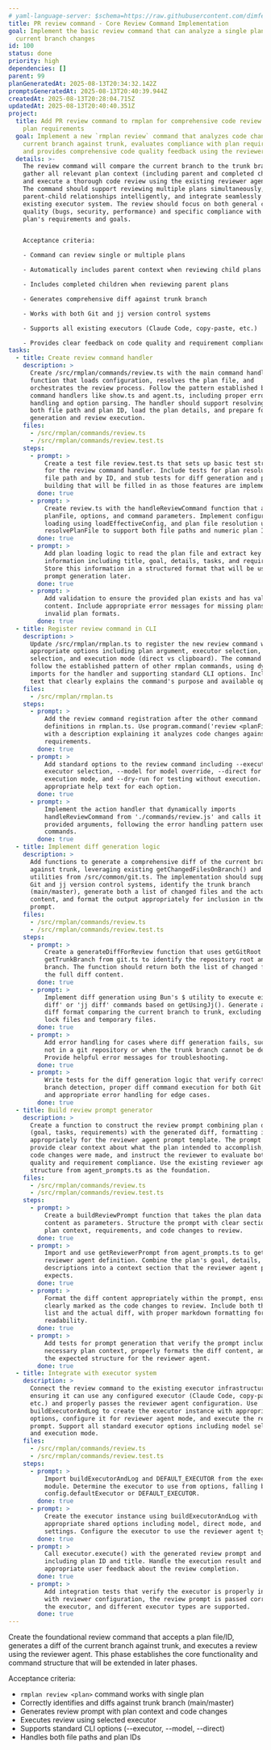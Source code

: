 ```yaml
---
# yaml-language-server: $schema=https://raw.githubusercontent.com/dimfeld/llmutils/main/schema/rmplan-plan-schema.json
title: PR review command - Core Review Command Implementation
goal: Implement the basic review command that can analyze a single plan against
  current branch changes
id: 100
status: done
priority: high
dependencies: []
parent: 99
planGeneratedAt: 2025-08-13T20:34:32.142Z
promptsGeneratedAt: 2025-08-13T20:40:39.944Z
createdAt: 2025-08-13T20:28:04.715Z
updatedAt: 2025-08-13T20:40:40.351Z
project:
  title: Add PR review command to rmplan for comprehensive code review against
    plan requirements
  goal: Implement a new `rmplan review` command that analyzes code changes on the
    current branch against trunk, evaluates compliance with plan requirements,
    and provides comprehensive code quality feedback using the reviewer agent.
  details: >-
    The review command will compare the current branch to the trunk branch,
    gather all relevant plan context (including parent and completed children),
    and execute a thorough code review using the existing reviewer agent prompt.
    The command should support reviewing multiple plans simultaneously, handle
    parent-child relationships intelligently, and integrate seamlessly with the
    existing executor system. The review should focus on both general code
    quality (bugs, security, performance) and specific compliance with the
    plan's requirements and goals.


    Acceptance criteria:

    - Command can review single or multiple plans

    - Automatically includes parent context when reviewing child plans

    - Includes completed children when reviewing parent plans

    - Generates comprehensive diff against trunk branch

    - Works with both Git and jj version control systems

    - Supports all existing executors (Claude Code, copy-paste, etc.)

    - Provides clear feedback on code quality and requirement compliance
tasks:
  - title: Create review command handler
    description: >
      Create /src/rmplan/commands/review.ts with the main command handler
      function that loads configuration, resolves the plan file, and
      orchestrates the review process. Follow the pattern established by other
      command handlers like show.ts and agent.ts, including proper error
      handling and option parsing. The handler should support resolving plans by
      both file path and plan ID, load the plan details, and prepare for diff
      generation and review execution.
    files:
      - /src/rmplan/commands/review.ts
      - /src/rmplan/commands/review.test.ts
    steps:
      - prompt: >
          Create a test file review.test.ts that sets up basic test structure
          for the review command handler. Include tests for plan resolution by
          file path and by ID, and stub tests for diff generation and prompt
          building that will be filled in as those features are implemented.
        done: true
      - prompt: >
          Create review.ts with the handleReviewCommand function that accepts
          planFile, options, and command parameters. Implement configuration
          loading using loadEffectiveConfig, and plan file resolution using
          resolvePlanFile to support both file paths and numeric plan IDs.
        done: true
      - prompt: >
          Add plan loading logic to read the plan file and extract key
          information including title, goal, details, tasks, and requirements.
          Store this information in a structured format that will be used for
          prompt generation later.
        done: true
      - prompt: >
          Add validation to ensure the provided plan exists and has valid
          content. Include appropriate error messages for missing plans or
          invalid plan formats.
        done: true
  - title: Register review command in CLI
    description: >
      Update /src/rmplan/rmplan.ts to register the new review command with
      appropriate options including plan argument, executor selection, model
      selection, and execution mode (direct vs clipboard). The command should
      follow the established pattern of other rmplan commands, using dynamic
      imports for the handler and supporting standard CLI options. Include help
      text that clearly explains the command's purpose and available options.
    files:
      - /src/rmplan/rmplan.ts
    steps:
      - prompt: >
          Add the review command registration after the other command
          definitions in rmplan.ts. Use program.command('review <planFile>')
          with a description explaining it analyzes code changes against plan
          requirements.
        done: true
      - prompt: >
          Add standard options to the review command including --executor for
          executor selection, --model for model override, --direct for direct
          execution mode, and --dry-run for testing without execution. Include
          appropriate help text for each option.
        done: true
      - prompt: >
          Implement the action handler that dynamically imports
          handleReviewCommand from './commands/review.js' and calls it with the
          provided arguments, following the error handling pattern used by other
          commands.
        done: true
  - title: Implement diff generation logic
    description: >
      Add functions to generate a comprehensive diff of the current branch
      against trunk, leveraging existing getChangedFilesOnBranch() and Git/jj
      utilities from /src/common/git.ts. The implementation should support both
      Git and jj version control systems, identify the trunk branch
      (main/master), generate both a list of changed files and the actual diff
      content, and format the output appropriately for inclusion in the review
      prompt.
    files:
      - /src/rmplan/commands/review.ts
      - /src/rmplan/commands/review.test.ts
    steps:
      - prompt: >
          Create a generateDiffForReview function that uses getGitRoot and
          getTrunkBranch from git.ts to identify the repository root and trunk
          branch. The function should return both the list of changed files and
          the full diff content.
        done: true
      - prompt: >
          Implement diff generation using Bun's $ utility to execute either 'git
          diff' or 'jj diff' commands based on getUsingJj(). Generate a unified
          diff format comparing the current branch to trunk, excluding common
          lock files and temporary files.
        done: true
      - prompt: >
          Add error handling for cases where diff generation fails, such as when
          not in a git repository or when the trunk branch cannot be determined.
          Provide helpful error messages for troubleshooting.
        done: true
      - prompt: >
          Write tests for the diff generation logic that verify correct trunk
          branch detection, proper diff command execution for both Git and jj,
          and appropriate error handling for edge cases.
        done: true
  - title: Build review prompt generator
    description: >
      Create a function to construct the review prompt combining plan details
      (goal, tasks, requirements) with the generated diff, formatting it
      appropriately for the reviewer agent prompt template. The prompt should
      provide clear context about what the plan intended to accomplish, what
      code changes were made, and instruct the reviewer to evaluate both code
      quality and requirement compliance. Use the existing reviewer agent prompt
      structure from agent_prompts.ts as the foundation.
    files:
      - /src/rmplan/commands/review.ts
      - /src/rmplan/commands/review.test.ts
    steps:
      - prompt: >
          Create a buildReviewPrompt function that takes the plan data and diff
          content as parameters. Structure the prompt with clear sections for
          plan context, requirements, and code changes to review.
        done: true
      - prompt: >
          Import and use getReviewerPrompt from agent_prompts.ts to get the
          reviewer agent definition. Combine the plan's goal, details, and task
          descriptions into a context section that the reviewer agent prompt
          expects.
        done: true
      - prompt: >
          Format the diff content appropriately within the prompt, ensuring it's
          clearly marked as the code changes to review. Include both the file
          list and the actual diff, with proper markdown formatting for
          readability.
        done: true
      - prompt: >
          Add tests for prompt generation that verify the prompt includes all
          necessary plan context, properly formats the diff content, and follows
          the expected structure for the reviewer agent.
        done: true
  - title: Integrate with executor system
    description: >
      Connect the review command to the existing executor infrastructure,
      ensuring it can use any configured executor (Claude Code, copy-paste,
      etc.) and properly passes the reviewer agent configuration. Use
      buildExecutorAndLog to create the executor instance with appropriate
      options, configure it for reviewer agent mode, and execute the review
      prompt. Support all standard executor options including model selection
      and execution mode.
    files:
      - /src/rmplan/commands/review.ts
      - /src/rmplan/commands/review.test.ts
    steps:
      - prompt: >
          Import buildExecutorAndLog and DEFAULT_EXECUTOR from the executors
          module. Determine the executor to use from options, falling back to
          config.defaultExecutor or DEFAULT_EXECUTOR.
        done: true
      - prompt: >
          Create the executor instance using buildExecutorAndLog with
          appropriate shared options including model, direct mode, and dry-run
          settings. Configure the executor to use the reviewer agent type.
        done: true
      - prompt: >
          Call executor.execute() with the generated review prompt and metadata
          including plan ID and title. Handle the execution result and provide
          appropriate user feedback about the review completion.
        done: true
      - prompt: >
          Add integration tests that verify the executor is properly initialized
          with reviewer configuration, the review prompt is passed correctly to
          the executor, and different executor types are supported.
        done: true
---
```


Create the foundational review command that accepts a plan file/ID, generates a diff of the current branch against trunk, and executes a review using the reviewer agent. This phase establishes the core functionality and command structure that will be extended in later phases.

Acceptance criteria:
- `rmplan review <plan>` command works with single plan
- Correctly identifies and diffs against trunk branch (main/master)
- Generates review prompt with plan context and code changes
- Executes review using selected executor
- Supports standard CLI options (--executor, --model, --direct)
- Handles both file paths and plan IDs
